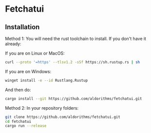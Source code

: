 # Fetchatui

## Installation
Method 1: 
You will need the rust toolchain to install. If you don't have it already:

If you are on Linux or MacOS:
```sh
curl --proto '=https' --tlsv1.2 -sSf https://sh.rustup.rs | sh
```
If you are on Windows:
```sh
winget install -e --id Rustlang.Rustup
```

And then do:
```sh
cargo install --git https://github.com/aldorithms/fetchatui.git
```

Method 2:
In your repository folders: 
```sh
git clone https://github.com/aldorithms/fetchatui.git
cd fetchatui
cargo run --release
```
